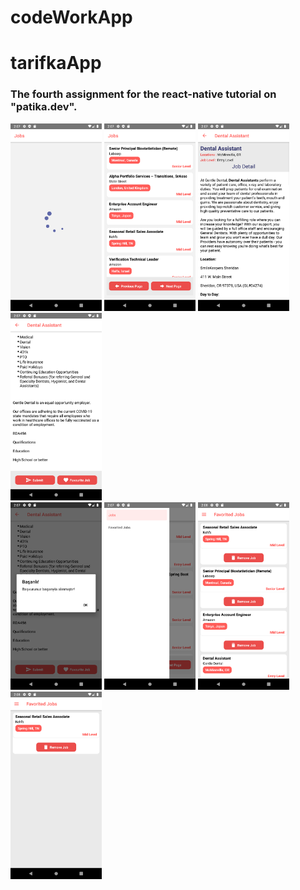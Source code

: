 # codeWorkApp

# tarifkaApp
### The fourth assignment for the react-native tutorial on "patika.dev".

<div>
<img src="https://github.com/harundogdu/codeWorkApp/blob/master/screenshots/2.png"  height="300"/>
<img src="https://github.com/harundogdu/codeWorkApp/blob/master/screenshots/1.png"  height="300"/>
<img src="https://github.com/harundogdu/codeWorkApp/blob/master/screenshots/3.png"  height="300"/>
<img src="https://github.com/harundogdu/codeWorkApp/blob/master/screenshots/4.png"  height="300"/>
</div>
<div>
<img src="https://github.com/harundogdu/codeWorkApp/blob/master/screenshots/5.png"  height="300"/>
<img src="https://github.com/harundogdu/codeWorkApp/blob/master/screenshots/6.png"  height="300"/>
<img src="https://github.com/harundogdu/codeWorkApp/blob/master/screenshots/7.png"  height="300"/>
<img src="https://github.com/harundogdu/codeWorkApp/blob/master/screenshots/8.png"  height="300"/>
</div>
